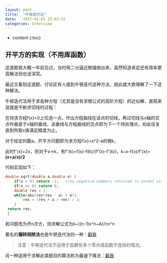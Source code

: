 ```yaml
---
layout: post
title:  "牛顿迭代法"
date:   2017-03-01 23:03:22
categories: Interview
---
```


* content
{:toc}

## 开平方的实现（不用库函数）


这道题我大概一年前见过，当时用二分逼近勉强做出来，虽然知道肯定还有效率更高解法但也没深究。

最近又看到这道题，讨论区有人提到牛顿迭代这种方法，因此就大致理解了一下这种解法。

牛顿迭代法用于求各种方程（尤其是没有求根公式的高阶方程）的近似解，直观来说就是不断求切线的过程：

在待求方程f(x)=0上任选一点，作出方程曲线在该点的切线，再过切线与x轴的交点作垂直于x轴的垂线，该垂线与方程曲线的交点即为下一个待处理点，如此往复直到所取x值满足精度为止。

对于给定的数a，开平方问题即为求方程f(x)=x^2-a的根k。

此时f'(x)=2x，则对于x→k，有f'(k)=f(x)-f(k)/(f'(x)-f'(k))，k~x-f(x)/f'(x)=**(x+a/x)/2**

代码实现如下：
```cpp
double sqrt(double a,double e) { 
    if(x < 0) return -1;   //no negative numbers returned in normal situations
    if(x == 0) return 0;   
    double res = 1; 
    while(abs(res*res - a) > e){    
        res = (res + a / res) / 2;   
    } 
 return res;  
 }  
```
若问题改为开n次方，则求解公式为k~((n-1)x^n+A)/nx^n

著名的**辗转相除法**也是牛顿迭代法的一种：[戳我](http://www.cnblogs.com/newpanderking/archive/2011/07/25/2116323.html)

> 注意：牛顿迭代法不适用于函数有多个零点或函数不连续的情况。

另一种适用于求解此类题目的算法称为最速下降法：[戳我](http://www.codelast.com/%e5%8e%9f%e5%88%9b-%e5%86%8d%e8%b0%88-%e6%9c%80%e9%80%9f%e4%b8%8b%e9%99%8d%e6%b3%95%e6%a2%af%e5%ba%a6%e6%b3%95steepest-descent/)